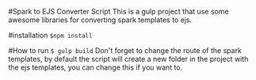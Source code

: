 #Spark to EJS Converter Script
This is a gulp project that use some awesome libraries for converting spark templates to ejs.

#installation
```$npm install```

#How to run
```$ gulp build```
Don't forget to change the route of the spark templates, by default the script will create a new folder in the project with the ejs templates, you can change this if you want to.
